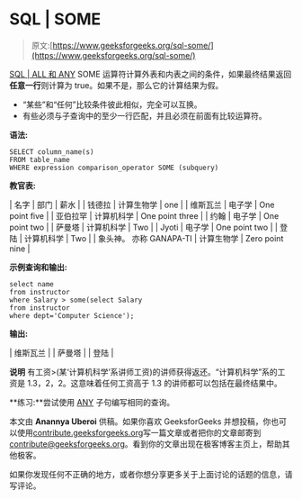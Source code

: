 # SQL | SOME

> 原文:[https://www.geeksforgeeks.org/sql-some/](https://www.geeksforgeeks.org/sql-some/)

[SQL | ALL 和 ANY](https://www.geeksforgeeks.org/sql-all-and-any/)
SOME 运算符计算外表和内表之间的条件，如果最终结果返回**任意一行**则计算为 true。如果不是，那么它的计算结果为假。

*   “某些”和“任何”比较条件彼此相似，完全可以互换。
*   有些必须与子查询中的至少一行匹配，并且必须在前面有比较运算符。

**语法:**

```
SELECT column_name(s)
FROM table_name
WHERE expression comparison_operator SOME (subquery) 
```

**教官表:**

| 名字 | 部门 | 薪水 |
| 钱德拉 | 计算生物学 | one |
| 维斯瓦兰 | 电子学 | One point five |
| 亚伯拉罕 | 计算机科学 | One point three |
| 约翰 | 电子学 | One point two |
| 萨曼塔 | 计算机科学 | Two |
| Jyoti | 电子学 | One point two |
| 登陆 | 计算机科学 | Two |
| 象头神。 亦称 GANAPA-TI | 计算生物学 | Zero point nine |

**示例查询和输出:**

```
select name
from instructor
where Salary > some(select Salary
from instructor
where dept='Computer Science');

```

**输出:**

| 维斯瓦兰 |
| 萨曼塔 |
| 登陆 |

**说明**
有工资>(某‘计算机科学’系讲师工资)的讲师获得返还。“计算机科学”系的工资是 1.3，2，2。这意味着任何工资高于 1.3 的讲师都可以包括在最终结果中。

**练习:**尝试使用 [ANY](https://www.geeksforgeeks.org/sql-all-and-any/) 子句编写相同的查询。

本文由 **Anannya Uberoi** 供稿。如果你喜欢 GeeksforGeeks 并想投稿，你也可以使用[contribute.geeksforgeeks.org](http://www.contribute.geeksforgeeks.org)写一篇文章或者把你的文章邮寄到 contribute@geeksforgeeks.org。看到你的文章出现在极客博客主页上，帮助其他极客。

如果你发现任何不正确的地方，或者你想分享更多关于上面讨论的话题的信息，请写评论。
